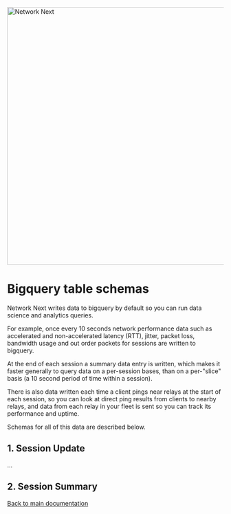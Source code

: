 <img src="https://static.wixstatic.com/media/799fd4_0512b6edaeea4017a35613b4c0e9fc0b~mv2.jpg/v1/fill/w_1200,h_140,al_c,q_80,usm_0.66_1.00_0.01/networknext_logo_colour_black_RGB_tightc.jpg" alt="Network Next" width="600"/>

<br>

# Bigquery table schemas

Network Next writes data to bigquery by default so you can run data science and analytics queries.
 
For example, once every 10 seconds network performance data such as accelerated and non-accelerated latency (RTT), jitter, packet loss, bandwidth usage and out order packets for sessions are written to bigquery. 

At the end of each session a summary data entry is written, which makes it faster generally to query data on a per-session bases, than on a per-"slice" basis (a 10 second period of time within a session).

There is also data written each time a client pings near relays at the start of each session, so you can look at direct ping results from clients to nearby relays, and data from each relay in your fleet is sent so you can track its performance and uptime.

Schemas for all of this data are described below.

## 1. Session Update

...

## 2. Session Summary

[Back to main documentation](../README.md)

